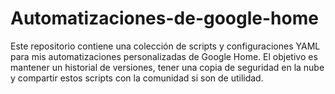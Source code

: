# Automatizaciones-de-google-home
Este repositorio contiene una colección de scripts y configuraciones YAML para mis automatizaciones personalizadas de Google Home. El objetivo es mantener un historial de versiones, tener una copia de seguridad en la nube y compartir estos scripts con la comunidad si son de utilidad.
